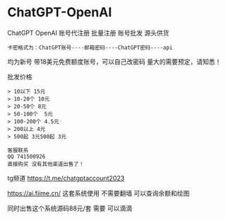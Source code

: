 # ChatGPT-OpenAI
ChatGPT OpenAI 账号代注册 批量注册 账号批发 源头供货
```
卡密格式为：ChatGPT账号----邮箱密码----ChatGPT密码----api 
```
均为新号 带18美元免费额度账号，可以自己改密码
量大的需要预定，请知悉！

批发价格
```
> 10以下 15元
> 10-20个 10元
> 20-50个 8元
> 50-100个  5元
> 100-200个 4.5元
> 200以上 4元
> 500起 3元500起 3元
```
```
客服联系
QQ 741500926
直接购买 没有其他渠道出售了！
```

tg频道 https://t.me/chatgptaccount2023

https://ai.fiime.cn/
这套系统使用 不需要翻墙 可以查询余额和绘图

同时出售这个系统源码88元/套
需要 可以滴滴


